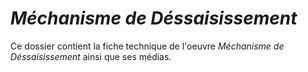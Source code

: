# *Méchanisme de Déssaisissement*

Ce dossier contient la fiche technique de l'oeuvre *Méchanisme de Déssaisissement* ainsi que ses médias.
